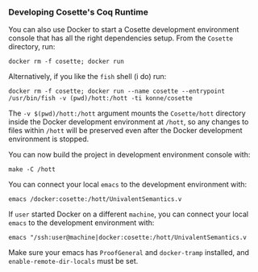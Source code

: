 ### Developing Cosette's Coq Runtime

You can also use Docker to start a Cosette development environment console that has
all the right dependencies setup. From the `Cosette` directory, run:

    docker rm -f cosette; docker run 

Alternatively, if you like the `fish` shell (i do) run:

    docker rm -f cosette; docker run --name cosette --entrypoint /usr/bin/fish -v (pwd)/hott:/hott -ti konne/cosette

The `-v $(pwd)/hott:/hott` argument mounts the `Cosette/hott` directory inside the Docker development environment at `/hott`, so any changes to files within `/hott` will be preserved even after the Docker development environment is stopped.

You can now build the project in development environment console with:

    make -C /hott

You can connect your local `emacs` to the development environment with:

    emacs /docker:cosette:/hott/UnivalentSemantics.v

If `user` started Docker on a different `machine`, you can connect your local `emacs` to the development environment with:

    emacs "/ssh:user@machine|docker:cosette:/hott/UnivalentSemantics.v

Make sure your emacs has `ProofGeneral` and `docker-tramp` installed, and
`enable-remote-dir-locals` must be set.
